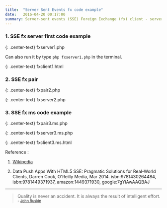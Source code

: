 ```yaml
---
title:  "Server Sent Events fx code example"
date:   2016-04-20 00:17:00
summary: Server-sent events (SSE) Foreign Exchange (fx) client - server code example.
---
```


### 1. SSE fx server first code example

{: .center-text}
fxserver1.php

<script src="http://gist-it.appspot.com/github/apps-libX/appsse937/blob/dev-master/sse3/fxserver1.php?footer=minimal"></script>

Can also run it by type `php fxserver1.php` in the terminal.

{: .center-text}
fxclient1.html

<script src="http://gist-it.appspot.com/github/apps-libX/appsse937/blob/dev-master/sse3/fxclient1.html?footer=minimal"></script>

### 2. SSE fx pair

{: .center-text}
fxpair2.php

<script src="http://gist-it.appspot.com/github/apps-libX/appsse937/blob/dev-master/sse3/fxpair2.php?footer=minimal"></script>

{: .center-text}
fxserver2.php

<script src="http://gist-it.appspot.com/github/apps-libX/appsse937/blob/dev-master/sse3/fxserver2.php?footer=minimal"></script>

### 3. SSE fx ms code example

{: .center-text}
fxpair3.ms.php

<script src="http://gist-it.appspot.com/github/apps-libX/appsse937/blob/dev-master/sse3/fxpair3.ms.php?footer=minimal"></script>

{: .center-text}
fxserver3.ms.php

<script src="http://gist-it.appspot.com/github/apps-libX/appsse937/blob/dev-master/sse3/fxserver3.ms.php?footer=minimal"></script>

{: .center-text}
fxclient3.ms.html

<script src="http://gist-it.appspot.com/github/apps-libX/appsse937/blob/dev-master/sse3/fxclient3.ms.html?footer=minimal"></script>


Reference :

1. [Wikipedia](https://en.wikipedia.org/wiki/Server-sent_events)

2. Data Push Apps With HTML5 SSE: Pragmatic Solutions for Real-World Clients, Darren Cook, O'Reilly Media, Mar 2014. isbn:9781430264484, isbn:9781449371937, amazon:1449371930, google:7gYiAwAAQBAJ


---
> Quality is never an accident. It is always the result of intelligent effort.
> <small>- [John Ruskin](http://www.brainyquote.com/quotes/quotes/j/johnruskin130005.html)</small>